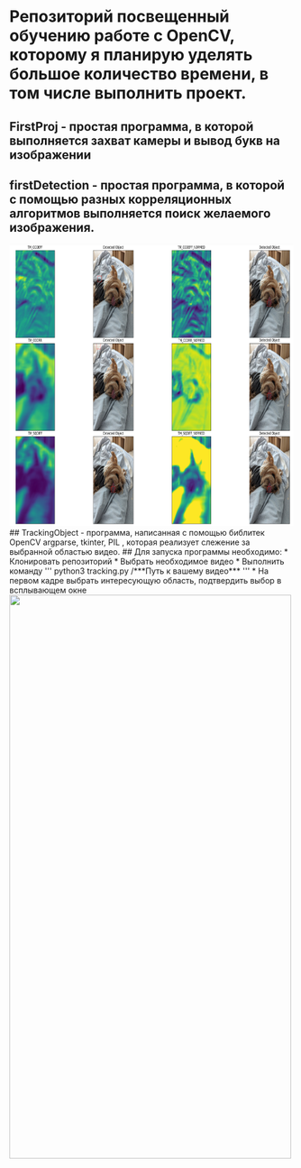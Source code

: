 # Репозиторий посвещенный обучению работе с OpenCV, которому я планирую уделять большое количество времени, в том числе выполнить проект.
## FirstProj - простая программа, в которой выполняется захват камеры и вывод букв на изображении
## firstDetection - простая программа, в которой с помощью разных корреляционных алгоритмов выполняется поиск желаемого изображения.
<img src="pictures/detection.png" width="2000" height="500"/>
## TrackingObject - программа, написанная с помощью библитек OpenCV argparse, tkinter, PIL , которая реализует слежение за выбранной областью видео.
## Для запуска программы необходимо:
* Клонировать репозиторий
* Выбрать необходимое видео
* Выполнить команду
''' python3 tracking.py /***Путь к вашему видео*** '''
* На первом кадре выбрать интересующую область, подтвердить выбор в всплывающем окне
<img src="pictures/track.gif" width="500" height="1000"/>